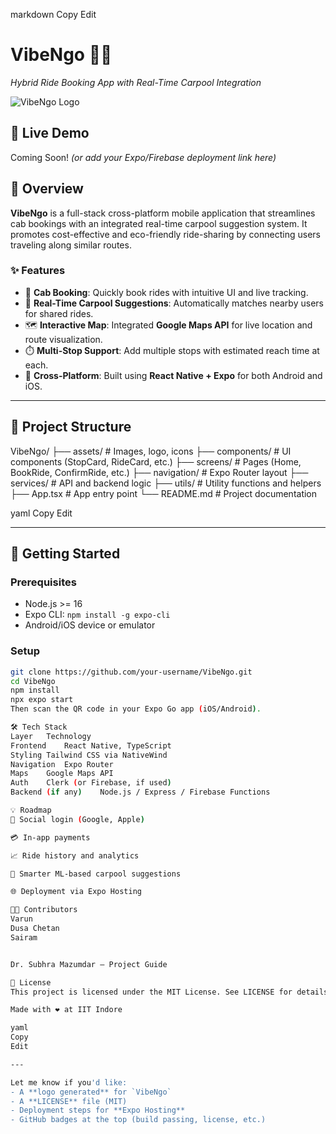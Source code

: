 
markdown
Copy
Edit
# VibeNgo 🚗💬  
*Hybrid Ride Booking App with Real-Time Carpool Integration*

![VibeNgo Logo](./assets/logo.png) <!-- Optional: Add your logo here -->

## 🔗 Live Demo
Coming Soon! *(or add your Expo/Firebase deployment link here)*

## 📱 Overview

**VibeNgo** is a full-stack cross-platform mobile application that streamlines cab bookings with an integrated real-time carpool suggestion system. It promotes cost-effective and eco-friendly ride-sharing by connecting users traveling along similar routes.

### ✨ Features
- 🚕 **Cab Booking**: Quickly book rides with intuitive UI and live tracking.
- 🧭 **Real-Time Carpool Suggestions**: Automatically matches nearby users for shared rides.
- 🗺️ **Interactive Map**: Integrated **Google Maps API** for live location and route visualization.
- ⏱️ **Multi-Stop Support**: Add multiple stops with estimated reach time at each.
- 📲 **Cross-Platform**: Built using **React Native + Expo** for both Android and iOS.

---

## 📂 Project Structure

VibeNgo/
├── assets/ # Images, logo, icons
├── components/ # UI components (StopCard, RideCard, etc.)
├── screens/ # Pages (Home, BookRide, ConfirmRide, etc.)
├── navigation/ # Expo Router layout
├── services/ # API and backend logic
├── utils/ # Utility functions and helpers
├── App.tsx # App entry point
└── README.md # Project documentation

yaml
Copy
Edit

---

## 🚀 Getting Started

### Prerequisites
- Node.js >= 16
- Expo CLI: `npm install -g expo-cli`
- Android/iOS device or emulator

### Setup

```bash
git clone https://github.com/your-username/VibeNgo.git
cd VibeNgo
npm install
npx expo start
Then scan the QR code in your Expo Go app (iOS/Android).

🛠️ Tech Stack
Layer	Technology
Frontend	React Native, TypeScript
Styling	Tailwind CSS via NativeWind
Navigation	Expo Router
Maps	Google Maps API
Auth	Clerk (or Firebase, if used)
Backend (if any)	Node.js / Express / Firebase Functions

💡 Roadmap
🔐 Social login (Google, Apple)

💳 In-app payments

📈 Ride history and analytics

🧠 Smarter ML-based carpool suggestions

🌐 Deployment via Expo Hosting

👨‍💻 Contributors
Varun
Dusa Chetan
Sairam


Dr. Subhra Mazumdar – Project Guide

📝 License
This project is licensed under the MIT License. See LICENSE for details.

Made with ❤️ at IIT Indore

yaml
Copy
Edit

---

Let me know if you'd like:
- A **logo generated** for `VibeNgo`
- A **LICENSE** file (MIT)
- Deployment steps for **Expo Hosting**
- GitHub badges at the top (build passing, license, etc.)
